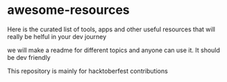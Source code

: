# awesome-resources
Here is the curated list of tools, apps and other useful resources that will really be helful in your dev journey

we will make a readme for different topics and anyone can use it. It should be dev friendly

This repository is mainly for hacktoberfest contributions
